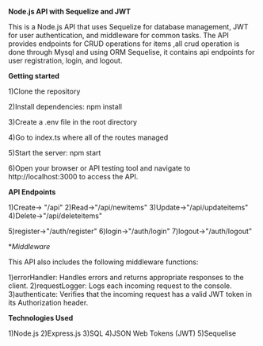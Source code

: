 **Node.js API with Sequelize and JWT**

This is a Node.js API that uses Sequelize for database management, JWT for user authentication, and middleware for common tasks. The API provides endpoints for CRUD operations for items ,all crud operation is done through Mysql and using ORM Sequelise, it contains api endpoints for user registration, login, and logout.

**Getting started**

1)Clone the repository

2)Install dependencies: npm install

3)Create a .env file in the root directory 

4)Go to index.ts where all of the routes managed 

5)Start the server: npm start

6)Open your browser or API testing tool and navigate to http://localhost:3000 to access the API.

**API Endpoints**

1)Create-> "/api"
2)Read->"/api/newitems"
3)Update->"/api/updateitems"
4)Delete->"/api/deleteitems"

5)register->"/auth/register"
6)login->"/auth/login"
7)logout->"/auth/logout"

**Middleware*

This API also includes the following middleware functions:

1)errorHandler: Handles errors and returns appropriate responses to the client.
2)requestLogger: Logs each incoming request to the console.
3)authenticate: Verifies that the incoming request has a valid JWT token in its Authorization header.

**Technologies Used**

1)Node.js
2)Express.js
3)SQL
4)JSON Web Tokens (JWT)
5)Sequelise






